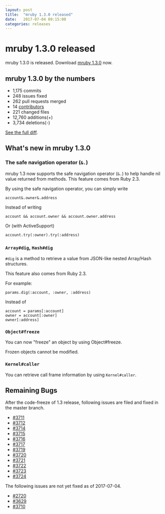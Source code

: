 ```yaml
---
layout: post
title:  "mruby 1.3.0 released"
date:   2017-07-04 09:15:00
categories: releases
---
```


mruby 1.3.0 released
====================

mruby 1.3.0 is released. Download [mruby 1.3.0][mruby-1.3.0-dl] now.

[mruby-1.3.0-dl]: https://github.com/mruby/mruby/archive/1.3.0.zip

## mruby 1.3.0 by the numbers

* 1,175 commits
* 248 issues fixed
* 262 pull requests merged
* 14 [contributors][contributors]
* 221 changed files
* 12,760 additions(+)
* 3,734 deletions(-)

[See the full diff](https://github.com/mruby/mruby/compare/1.2.0...1.3.0).

[contributors]: https://github.com/mruby/mruby/graphs/contributors

## What's new in mruby 1.3.0

### The safe navigation operator (`&.`)

mruby 1.3 now supports the safe navigation operator (`&.`) to help handle nil
value returned from methods. This feature comes from Ruby 2.3.

By using the safe navigation operator, you can simply write

```
account&.owner&.address
```

Instead of writing

```
account && account.owner && account.owner.address
```

Or (with ActiveSupport)

```
account.try(:owner).try(:address)
```

### `Array#dig`, `Hash#dig`

`#dig` is a method to retrieve a value from JSON-like nested Array/Hash structures.

This feature also comes from Ruby 2.3.

For example:

```
params.dig(:account, :owner, :address)
```

Instead of

```
account = params[:account]
owner = account[:owner]
owner[:address]
```

### `Object#freeze`

You can now "freeze" an object by using Object#freeze.

Frozen objects cannot be modified.

### `Kernel#caller`

You can retrieve call frame information by using `Kernel#caller`.

## Remaining Bugs

After the code-freeze of 1.3 release, following issues are filed and fixed in the master branch.

  * [#3711](https://github.com/mruby/mruby/issue/3711)
  * [#3712](https://github.com/mruby/mruby/issue/3712)
  * [#3714](https://github.com/mruby/mruby/issue/3714)
  * [#3715](https://github.com/mruby/mruby/issue/3715)
  * [#3716](https://github.com/mruby/mruby/issue/3716)
  * [#3717](https://github.com/mruby/mruby/issue/3717)
  * [#3719](https://github.com/mruby/mruby/issue/3719)
  * [#3720](https://github.com/mruby/mruby/issue/3720)
  * [#3721](https://github.com/mruby/mruby/issue/3721)
  * [#3722](https://github.com/mruby/mruby/issue/3722)
  * [#3723](https://github.com/mruby/mruby/issue/3723)
  * [#3724](https://github.com/mruby/mruby/issue/3724)

The following issues are not yet fixed as of 2017-07-04.

  * [#2720](https://github.com/mruby/mruby/issue/2720)
  * [#3629](https://github.com/mruby/mruby/issue/3629)
  * [#3710](https://github.com/mruby/mruby/issue/3710)

